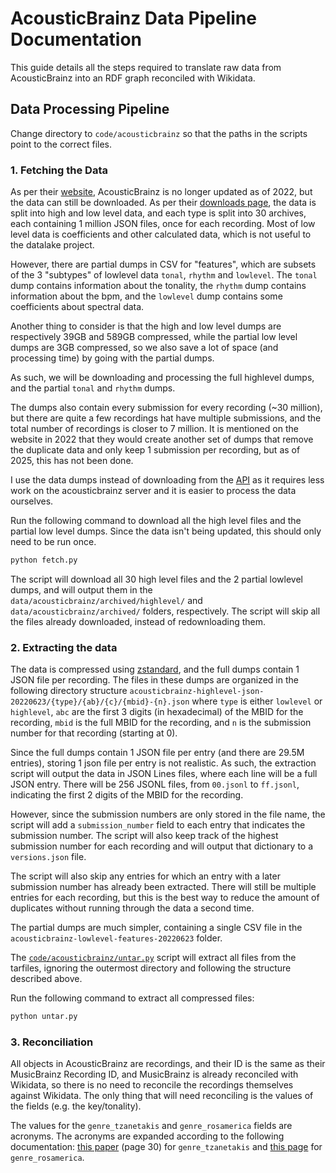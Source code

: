# AcousticBrainz Data Pipeline Documentation

This guide details all the steps required to translate raw data from AcousticBrainz into an RDF graph reconciled with Wikidata.

## Data Processing Pipeline

Change directory to `code/acousticbrainz` so that the paths in the scripts point to the correct files.

### 1. Fetching the Data

As per their [website](https://acousticbrainz.org/), AcousticBrainz is no longer updated as of 2022, but the data can still be downloaded. As per their [downloads page](https://acousticbrainz.org/download), the data is split into high and low level data, and each type is split into 30 archives, each containing 1 million JSON files, once for each recording. Most of low level data is coefficients and other calculated data, which is not useful to the datalake project. 

However, there are partial dumps in CSV for "features", which are subsets of the 3 "subtypes" of lowlevel data `tonal`, `rhythm` and `lowlevel`. The `tonal` dump contains information about the tonality, the `rhythm` dump contains information about the bpm, and the `lowlevel` dump contains some coefficients about spectral data.

Another thing to consider is that the high and low level dumps are respectively 39GB and 589GB compressed, while the partial low level dumps are 3GB compressed, so we also save a lot of space (and processing time) by going with the partial dumps.

As such, we will be downloading and processing the full highlevel dumps, and the partial `tonal` and `rhythm` dumps.

The dumps also contain every submission for every recording (~30 million), but there are quite a few recordings hat have multiple submissions, and the total number of recordings is closer to 7 million. It is mentioned on the website in 2022 that they would create another set of dumps that remove the duplicate data and only keep 1 submission per recording, but as of 2025, this has not been done.

I use the data dumps instead of downloading from the [API](https://acousticbrainz.readthedocs.io/api.html) as it requires less work on the acousticbrainz server and it is easier to process the data ourselves.

Run the following command to download all the high level files and the partial low level dumps. Since the data isn't being updated, this should only need to be run once.

```bash
python fetch.py
```

The script will download all 30 high level files and the 2 partial lowlevel dumps, and will output them in the `data/acousticbrainz/archived/highlevel/` and `data/acousticbrainz/archived/` folders, respectively. The script will skip all the files already downloaded, instead of redownloading them.

### 2. Extracting the data

The data is compressed using [zstandard](https://en.wikipedia.org/wiki/Zstd), and the full dumps contain 1 JSON file per recording. The files in these dumps are organized in the following directory structure `acousticbrainz-highlevel-json-20220623/{type}/{ab}/{c}/{mbid}-{n}.json` where `type` is either `lowlevel` or `highlevel`, `abc` are the first 3 digits (in hexadecimal) of the MBID for the recording, `mbid` is the full MBID for the recording, and `n` is the submission number for that recording (starting at 0).

Since the full dumps contain 1 JSON file per entry (and there are 29.5M entries), storing 1 json file per entry is not realistic. As such, the extraction script will output the data in JSON Lines files, where each line will be a full JSON entry. There will be 256 JSONL files, from `00.jsonl` to `ff.jsonl`, indicating the first 2 digits of the MBID for the recording.

However, since the submission numbers are only stored in the file name, the script will add a `submission_number` field to each entry that indicates the submission number. The script will also keep track of the highest submission number for each recording and will output that dictionary to a `versions.json` file.

The script will also skip any entries for which an entry with a later submission number has already been extracted. There will still be multiple entries for each recording, but this is the best way to reduce the amount of duplicates without running through the data a second time.

The partial dumps are much simpler, containing a single CSV file in the `acousticbrainz-lowlevel-features-20220623` folder.

The [`code/acousticbrainz/untar.py`](/code/acousticbrainz/untar.py) script will extract all files from the tarfiles, ignoring the outermost directory and following the structure described above.

Run the following command to extract all compressed files:

```bash
python untar.py
```

### 3. Reconciliation

All objects in AcousticBrainz are recordings, and their ID is the same as their MusicBrainz Recording ID, and MusicBrainz is already reconciled with Wikidata, so there is no need to reconcile the recordings themselves against Wikidata. The only thing that will need reconciling is the values of the fields (e.g. the key/tonality).

The values for the `genre_tzanetakis` and `genre_rosamerica` fields are acronyms. The acronyms are expanded according to the following documentation: [this paper](https://web.archive.org/web/20120530070141/http://marsyas.info/docs/manual/marsyas-user.pdf) (page 30) for `genre_tzanetakis` and [this page](https://acousticbrainz.org/datasets/accuracy#genre_rosamerica) for `genre_rosamerica`.
